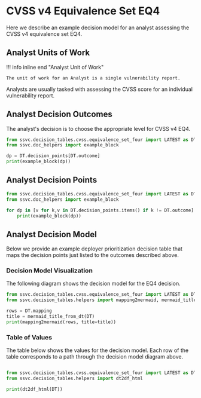 # CVSS v4 Equivalence Set EQ4

Here we describe an example decision model for an analyst assessing the CVSS v4
equivalence set EQ4.

## Analyst Units of Work

!!! info inline end "Analyst Unit of Work"

    The unit of work for an Analyst is a single vulnerability report.

Analysts are usually tasked with assessing the CVSS score for an individual
vulnerability report.

## Analyst Decision Outcomes

The analyst's decision is to choose the appropriate level for CVSS v4 EQ4.

```python exec="true" idprefix=""
from ssvc.decision_tables.cvss.equivalence_set_four import LATEST as DT
from ssvc.doc_helpers import example_block

dp = DT.decision_points[DT.outcome]
print(example_block(dp))
```

## Analyst Decision Points

```python exec="true" idprefix=""
from ssvc.decision_tables.cvss.equivalence_set_four import LATEST as DT
from ssvc.doc_helpers import example_block

for dp in [v for k,v in DT.decision_points.items() if k != DT.outcome]:
    print(example_block(dp))
```

## Analyst Decision Model

Below we provide an example deployer prioritization decision table that maps the decision points just listed to the outcomes described above.

### Decision Model Visualization

The following diagram shows the decision model for the EQ4 decision.

```python exec="true" idprefix=""
from ssvc.decision_tables.cvss.equivalence_set_four import LATEST as DT
from ssvc.decision_tables.helpers import mapping2mermaid, mermaid_title_from_dt

rows = DT.mapping
title = mermaid_title_from_dt(DT)
print(mapping2mermaid(rows, title=title))
```

### Table of Values

The table below shows the values for the decision model.
Each row of the table corresponds to a path through the decision model diagram above.

```python exec="true" idprefix=""

from ssvc.decision_tables.cvss.equivalence_set_four import LATEST as DT
from ssvc.decision_tables.helpers import dt2df_html

print(dt2df_html(DT))
```
